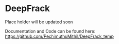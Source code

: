# DeepFrack

Place holder will be updated soon

Documentation and Code can be found here:
https://github.com/PechimuthuMithil/DeepFrack_temp
